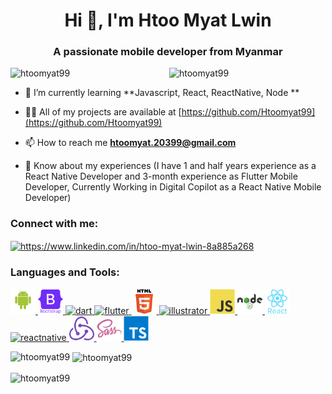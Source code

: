 
<h1 align="center">Hi 👋, I'm Htoo Myat Lwin</h1>
<h3 align="center">A passionate mobile developer from Myanmar</h3>

<img align="right" transparent='true' width='250' src="https://cdn0.iconfinder.com/data/icons/occupation-002/64/programmer-programming-occupation-avatar-512.png" alt="htoomyat99" />

<p align="left"> <img src="https://komarev.com/ghpvc/?username=htoomyat99&label=Profile%20views&color=0e75b6&style=flat" alt="htoomyat99" /> </p>

- 🌱 I’m currently learning **Javascript, React, ReactNative, Node **

- 👨‍💻 All of my projects are available at [https://github.com/Htoomyat99](https://github.com/Htoomyat99)

- 📫 How to reach me **htoomyat.20399@gmail.com**

- 📄 Know about my experiences (I have 1 and half years experience as a React Native Developer and 3-month experience as Flutter Mobile Developer, Currently Working in Digital Copilot as a React Native Mobile Developer)

<h3 align="left">Connect with me:</h3>
<p align="left">
<a href="https://www.linkedin.com/in/htoo-myat-lwin-8a885a268/" target="blank"><img align="center" src="https://raw.githubusercontent.com/rahuldkjain/github-profile-readme-generator/master/src/images/icons/Social/linked-in-alt.svg" alt="https://www.linkedin.com/in/htoo-myat-lwin-8a885a268" height="30" width="40" /></a>
</p>

<h3 align="left">Languages and Tools:</h3>
<p align="left"> <a href="https://developer.android.com" target="_blank" rel="noreferrer"> <img src="https://raw.githubusercontent.com/devicons/devicon/master/icons/android/android-original-wordmark.svg" alt="android" width="40" height="40"/> </a> <a href="https://getbootstrap.com" target="_blank" rel="noreferrer"> <img src="https://raw.githubusercontent.com/devicons/devicon/master/icons/bootstrap/bootstrap-plain-wordmark.svg" alt="bootstrap" width="40" height="40"/> </a> <a href="https://dart.dev" target="_blank" rel="noreferrer"> <img src="https://www.vectorlogo.zone/logos/dartlang/dartlang-icon.svg" alt="dart" width="40" height="40"/> </a> <a href="https://flutter.dev" target="_blank" rel="noreferrer"> <img src="https://www.vectorlogo.zone/logos/flutterio/flutterio-icon.svg" alt="flutter" width="40" height="40"/> </a> <a href="https://www.w3.org/html/" target="_blank" rel="noreferrer"> <img src="https://raw.githubusercontent.com/devicons/devicon/master/icons/html5/html5-original-wordmark.svg" alt="html5" width="40" height="40"/> </a> <a href="https://www.adobe.com/in/products/illustrator.html" target="_blank" rel="noreferrer"> <img src="https://www.vectorlogo.zone/logos/adobe_illustrator/adobe_illustrator-icon.svg" alt="illustrator" width="40" height="40"/> </a> <a href="https://developer.mozilla.org/en-US/docs/Web/JavaScript" target="_blank" rel="noreferrer"> <img src="https://raw.githubusercontent.com/devicons/devicon/master/icons/javascript/javascript-original.svg" alt="javascript" width="40" height="40"/> </a> <a href="https://nodejs.org" target="_blank" rel="noreferrer"> <img src="https://raw.githubusercontent.com/devicons/devicon/master/icons/nodejs/nodejs-original-wordmark.svg" alt="nodejs" width="40" height="40"/> </a> <a href="https://reactjs.org/" target="_blank" rel="noreferrer"> <img src="https://raw.githubusercontent.com/devicons/devicon/master/icons/react/react-original-wordmark.svg" alt="react" width="40" height="40"/> </a> <a href="https://reactnative.dev/" target="_blank" rel="noreferrer"> <img src="https://reactnative.dev/img/header_logo.svg" alt="reactnative" width="40" height="40"/> </a> <a href="https://redux.js.org" target="_blank" rel="noreferrer"> <img src="https://raw.githubusercontent.com/devicons/devicon/master/icons/redux/redux-original.svg" alt="redux" width="40" height="40"/> </a> <a href="https://sass-lang.com" target="_blank" rel="noreferrer"> <img src="https://raw.githubusercontent.com/devicons/devicon/master/icons/sass/sass-original.svg" alt="sass" width="40" height="40"/> </a> <a href="https://www.typescriptlang.org/" target="_blank" rel="noreferrer"> <img src="https://raw.githubusercontent.com/devicons/devicon/master/icons/typescript/typescript-original.svg" alt="typescript" width="40" height="40"/> </a> </p>

<p><img align="left" src="https://github-readme-stats.vercel.app/api/top-langs?username=htoomyat99&show_icons=true&locale=en&layout=compact" alt="htoomyat99" /></p>

<p>&nbsp;<img align="center" src="https://github-readme-stats.vercel.app/api?username=htoomyat99&show_icons=true&locale=en" alt="htoomyat99" /></p>

<p><img align="center" src="https://github-readme-streak-stats.herokuapp.com/?user=htoomyat99&" alt="htoomyat99" /></p>

